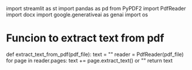 import streamlit as st
import pandas as pd
from PyPDF2 import PdfReader
import docx
import google.generativeai as genai
import os

# Funcion to extract text from pdf
def extract_text_from_pdf(pdf_file):
    text = ""
    reader = PdfReader(pdf_file)
    for page in reader.pages:
        text += page.extract_text() or ""
    return text

